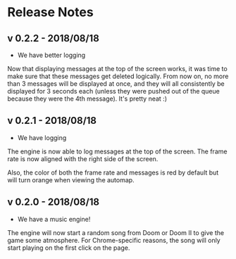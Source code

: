 # Release Notes

## v 0.2.2 - 2018/08/18

* We have better logging

Now that displaying messages at the top of the screen works, it was time to make sure that these messages get deleted logically. From now on, no more than 3 messages will be displayed at once, and they will all consistently be displayed for 3 seconds each (unless they were pushed out of the queue because they were the 4th message). It's pretty neat :)

## v 0.2.1 - 2018/08/18

* We have logging

The engine is now able to log messages at the top of the screen. The frame rate is now aligned with the right side of the screen.

Also, the color of both the frame rate and messages is red by default but will turn orange when viewing the automap.

## v 0.2.0 - 2018/08/18

* We have a music engine!

The engine will now start a random song from Doom or Doom II to give the game some atmosphere. For Chrome-specific reasons, the song will only start playing on the first click on the page.